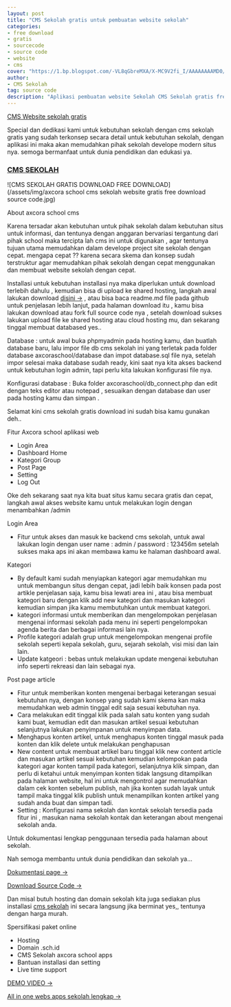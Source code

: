 ```yaml
---
layout: post
title: "CMS Sekolah gratis untuk pembuatan website sekolah"
categories: 
- free download
- gratis
- sourcecode
- source code
- website
- cms
cover: "https://1.bp.blogspot.com/-VL8qGbreMXA/X-MC9V2fi_I/AAAAAAAAMD0/rsiBEocp8AYZXA_kfwY8gebqvFaYvGs_QCLcBGAsYHQ/s626/web%2Bsekolah.jpg"
author:
- CMS Sekolah
tag: source code
description: "Aplikasi pembuatan website Sekolah CMS Sekolah gratis free download"
---
```

[CMS Website sekolah gratis]({{page.url}}) 

Special dan dedikasi kami untuk kebutuhan sekolah dengan cms sekolah gratis yang sudah terkonsep secara detail untuk kebutuhan sekolah, dengan aplikasi ini maka akan memudahkan pihak sekolah develope modern situs nya. semoga bermanfaat untuk dunia pendidikan dan edukasi ya.

### **[CMS SEKOLAH]({{page.url}})**

![CMS SEKOLAH GRATIS DOWNLOAD FREE DOWNLOAD](/assets/img/axcora school cms sekolah website gratis free download source code.jpg)

About axcora school cms

Karena tersadar akan kebutuhan untuk pihak sekolah dalam kebutuhan situs untuk informasi, dan tentunya dengan anggaran bervariasi tergantung dari pihak school maka tercipta lah cms ini untuk digunakan , agar tentunya tujuan utama memudahkan dalam develope project site sekolah dengan cepat. mengapa cepat ?? karena secara skema dan konsep sudah terstruktur agar memudahkan pihak sekolah dengan cepat menggunakan dan membuat website sekolah dengan cepat.

Installasi untuk kebutuhan installasi nya maka diperlukan untuk download terlebih dahulu , kemudian bisa di upload ke shared hosting, langkah awal lakukan download [disini →](https://github.com/mesinkasir/aplikasipembuatanwebsitesekolahgratis) , atau bisa baca readme.md file pada github untuk penjelasan lebih lanjut, pada halaman download itu , kamu bisa lakukan download atau fork full source code nya , setelah download sukses lakukan upload file ke shared hosting atau cloud hosting mu, dan sekarang tinggal membuat databased yes..

Database : untuk awal buka phpmyadmin pada hosting kamu, dan buatlah database baru, lalu impor file db cms sekolah ini yang terletak pada folder database axcoraschool/database dan impot database.sql file nya, setelah impor selesai maka database sudah ready, kini saat nya kita akses backend untuk kebutuhan login admin, tapi perlu kita lakukan konfigurasi file nya.

Konfigurasi database : Buka folder axcoraschool/db_connect.php dan edit dengan teks editor atau notepad , sesuaikan dengan database dan user pada hosting kamu dan simpan .

Selamat kini cms sekolah gratis download ini sudah bisa kamu gunakan deh..

Fitur Axcora school aplikasi web
+ Login Area
+ Dashboard Home
+ Kategori Group
+ Post Page
+ Setting
+ Log Out

Oke deh sekarang saat nya kita buat situs kamu secara gratis dan cepat, langkah awal akses website kamu untuk melakukan login dengan menambahkan /admin

Login Area
+ Fitur untuk akses dan masuk ke backend cms sekolah, untuk awal lakukan login dengan user name : admin / password : 123456m setelah sukses maka aps ini akan membawa kamu ke halaman dashboard awal.

Kategori
+ By default kami sudah menyiapkan kategori agar memudahkan mu untuk membangun situs dengan cepat, jadi lebih baik konsen pada post artikle penjelasan saja, kamu bisa lewati area ini , atau bisa membuat kategori baru dengan klik add new kategori dan masukan kategori kemudian simpan jika kamu membutuhkan untuk membuat kategori.
+ kategori informasi untuk memberikan dan mengelompokan penjelasan mengenai informasi sekolah pada menu ini seperti pengelompokan agenda berita dan berbagai informasi lain nya.
+ Profile kategori adalah grup untuk mengelompokan mengenai profile sekolah seperti kepala sekolah, guru, sejarah sekolah, visi misi dan lain lain.
+ Update katgeori : bebas untuk melakukan update mengenai kebutuhan info seperti rekreasi dan lain sebagai nya.

Post page article
+ Fitur untuk memberikan konten mengenai berbagai keterangan sesuai kebutuhan nya, dengan konsep yang sudah kami skema kan maka memudahkan web admin tinggal edit saja sesuai kebutuhan nya.
+ Cara melakukan edit tinggal klik pada salah satu konten yang sudah kami buat, kemudian edit dan masukan artikel sesuai kebutuhan selanjutnya lakukan penyimpanan untuk menyimpan data.
+ Menghapus konten artikel, untuk menghapus konten tinggal masuk pada konten dan klik delete untuk melakukan penghapusan
+ New content untuk membuat artikel baru tinggal klik new content article dan masukan artikel sesuai kebutuhan kemudian kelompokan pada kategori agar konten tampil pada kategori, selanjutnya klik simpan, dan perlu di ketahui untuk menyimpan konten tidak langsung ditampilkan pada halaman website, hal ini untuk mengontrol agar memudahkan dalam cek konten sebelum publish, nah jika konten sudah layak untuk tampil maka tinggal klik publish untuk menampilkan konten artikel yang sudah anda buat dan simpan tadi.
+ Setting : Konfigurasi nama sekolah dan kontak sekolah tersedia pada fitur ini , masukan nama sekolah kontak dan keterangan about mengenai sekolah anda.

Untuk dokumentasi lengkap penggunaan tersedia pada halaman about sekolah.

Nah semoga membantu untuk dunia pendidikan dan sekolah ya...

[Dokumentasi page →](https://mesinkasir.github.io/aplikasipembuatanwebsitesekolahgratis/)


[Download Source Code →](https://github.com/mesinkasir/aplikasipembuatanwebsitesekolahgratis)


Dan misal butuh hosting dan domain sekolah kita juga sediakan plus installasi [cms sekolah]({{page.url}}) ini secara langsung jika berminat yes,, tentunya dengan harga murah.

Spersifikasi paket online
+ Hosting
+ Domain .sch.id
+ CMS Sekolah axcora school apps
+ Bantuan installasi dan setting
+ Live time support

[DEMO VIDEO →](https://www.youtube.com/watch?v=k5ShqrpbDIs)

[All in one webs apps sekolah lengkap →](https://school.axcora.com/)